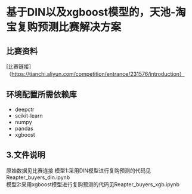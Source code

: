 # 基于DIN以及xgboost模型的，天池-淘宝复购预测比赛解决方案
## 比赛资料
[比赛链接]（https://tianchi.aliyun.com/competition/entrance/231576/introduction）  
## 环境配置所需依赖库
* deepctr
* scikit-learn
* numpy
* pandas
* xgboost
## 3.文件说明
原始数据见比赛连接
模型1:采用DIN模型进行复购预测的代码见Reapter_buyers_din.ipynb  
模型2:采用xgboost模型进行复购预测的代码见Reapter_buyers_xgb.ipynb  

